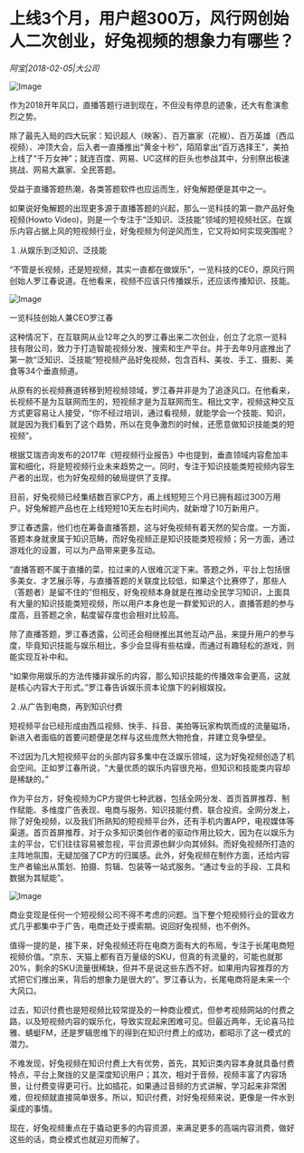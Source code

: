 # 上线3个月，用户超300万，风行网创始人二次创业，好兔视频的想象力有哪些？

*阿宝|2018-02-05|大公司*

![Image](http://si1.go2yd.com/get-image/0KWvfC1z21I)

作为2018开年风口，直播答题行进到现在，不但没有停息的迹象，还大有愈演愈烈之势。

除了最先入局的四大玩家：知识超人（映客）、百万赢家（花椒）、百万英雄（西瓜视频）、冲顶大会，后入者一直播推出“黄金十秒”，陌陌拿出“百万选择王”，美拍上线了“千万女神”；就连百度、网易、UC这样的巨头也参战其中，分别祭出极速挑战、网易大赢家、全民答题。

受益于直播答题热潮，各类答题软件也应运而生，好兔解题便是其中之一。

如果说好兔解题的出现更多源于直播答题的兴起，那么一览科技的第一款产品好兔视频(Howto Video)，则是一个专注于“泛知识、泛技能”领域的短视频社区。在娱乐内容占据上风的短视频行业，好兔视频为何逆风而生，它又将如何实现突围呢？

１.从娱乐到泛知识、泛技能

“不管是长视频，还是短视频，其实一直都在做娱乐”，一览科技的CEO，原风行网创始人罗江春说道。在他看来，视频不应该只传播娱乐，还应该传播知识、技能。

![Image](http://si1.go2yd.com/get-image/0KWvfDLuC8m)

一览科技创始人兼CEO罗江春

这种情况下，在互联网从业12年之久的罗江春出来二次创业，创立了北京一览科技有限公司，致力于打造智能视频分发、搜索和生产平台。并于去年9月底推出了第一款“泛知识、泛技能”短视频产品好兔视频，包含百科、美妆、手工、摄影、美食等34个垂直频道。

从原有的长视频赛道转移到短视频领域，罗江春并非是为了追逐风口。在他看来，长视频不是为互联网而生的，短视频才是为互联网而生。相比文字，视频这种交互方式更容易让人接受，“你不经过培训，通过看视频，就能学会一个技能、知识，就是因为我们看到了这个趋势，所以在竞争激烈的时候，还愿意做知识技能类的短视频”。

根据艾瑞咨询发布的2017年《短视频行业报告》中也提到，垂直领域内容愈加丰富和细化，将是短视频行业未来趋势之一。同时，专注于知识技能类短视频内容生产者的出现，也为好兔视频的破局提供了支撑。

目前，好兔视频已经集结数百家CP方，甫上线短短三个月已拥有超过300万用户。好兔解题产品也在上线短短10天左右时间内，就新增了10万新用户。

罗江春透露，他们也在筹备直播答题，这与好兔视频有着天然的契合度。一方面，答题本身就隶属于知识范畴，而好兔视频正是知识技能类短视频；另一方面，通过游戏化的设置，可以为产品带来更多互动。

“直播答题不属于直播的菜，拉过来的人很难沉淀下来。答题之外，平台上包括很多美女、才艺展示等，与直播答题的关联度比较低，如果这个比赛停了，那些人（答题者）是留不住的”但相反，好兔视频本身就是在推动全民学习知识，上面具有大量的知识技能类短视频，所以用户本身也是一群爱知识的人，直播答题的参与度高，且答题之余，黏度留存度也会相对比较高。

除了直播答题，罗江春透露，公司还会相继推出其他互动产品，来提升用户的参与度，毕竟知识技能与娱乐相比，多少会显得有些枯燥，而通过有趣轻松的游戏，则能实现互补中和。

“如果你用娱乐的方法传播非娱乐的内容，那么知识技能的传播效率会更高，这就是核心内容大于形式。”罗江春告诉娱乐资本论旗下的剁椒娱投。

２.从广告到电商，再到知识付费

短视频平台已经形成由西瓜视频、快手、抖音、美拍等玩家构筑而成的流量磁场，新进入者面临的首要问题便是怎样与这些庞然大物抢食，并建立竞争壁垒。

不过因为几大短视频平台的头部内容多集中在泛娱乐领域，这为好兔视频创造了机会空间。正如罗江春所说，“大量优质的娱乐内容很充裕，但知识和技能类内容却是稀缺的。”

作为平台方，好兔视频为CP方提供七种武器，包括全网分发、首页首屏推荐、制作赋能、多维度广告表现、电商与服务、知识技能付费、联合投资。全网分发上，除了好兔视频，以及我们所熟知的短视频平台外，还有手机内置APP，电视媒体等渠道。首页首屏推荐，对于众多知识类创作者的驱动作用比较大，因为在以娱乐为主的平台，它们往往容易被忽视，平台资源也鲜少向其倾斜。而好兔视频所打造的主阵地氛围，无疑加强了CP方的归属感。此外，好兔视频在制作方面，还给内容生产者输出从策划、拍摄、剪辑、包装等一站式服务。“通过专业的手段、工具和数据为其赋能”。

![Image](http://si1.go2yd.com/get-image/0KWvfApL2A4)

商业变现是任何一个短视频公司不得不考虑的问题。当下整个短视频行业的营收方式几乎都集中于广告，电商还处于摸索期。说回好兔视频，也不例外。

值得一提的是，接下来，好兔视频还将在电商方面有大的布局，专注于长尾电商短视频价值。“京东、天猫上都有百万量级的SKU，但真的有流量的，可能也就那20%，剩余的SKU流量很稀缺，但并不是说这些东西不好。如果用内容推荐的方式把它们推出来，背后的想象力是很大的”。罗江春认为，长尾电商将是未来一个大风口。

过去，知识付费也是短视频比较常提及的一种商业模式，但参考视频网站的付费之路，以及短视频内容的娱乐化，导致实现起来困难可见。但最近两年，无论喜马拉雅、蜻蜓FM，还是罗辑思维下的得到在知识付费上的成功，都昭示了这一模式的潜力。

不难发现，好兔视频在知识付费上大有优势，首先，其知识类内容本身就具备付费特点，平台上聚拢的又是深度知识用户；其次，相对于音频，视频丰富了内容场景，让付费变得更可行。比如插花，如果通过音频的方式讲解，学习起来非常困难，但视频就直接简单很多。所以，知识付费，对好兔视频来说，更像是一件水到渠成的事情。

现在，好兔视频重点在于撬动更多的内容资源，来满足更多的高端内容消费，做好这些的话，商业模式也就迎刃而解了。

